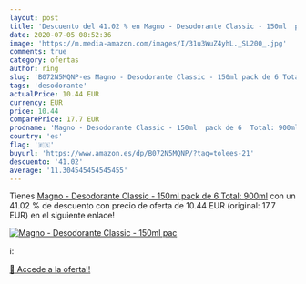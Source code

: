 ```yaml
---
layout: post
title: 'Descuento del 41.02 % en Magno - Desodorante Classic - 150ml  pac'
date: 2020-07-05 08:52:36
image: 'https://m.media-amazon.com/images/I/31u3WuZ4yhL._SL200_.jpg'
comments: true
category: ofertas
author: ring
slug: 'B072N5MQNP-es Magno - Desodorante Classic - 150ml pack de 6 Total: 900ml'
tags: 'desodorante'
actualPrice: 10.44 EUR
currency: EUR
price: 10.44
comparePrice: 17.7 EUR
prodname: 'Magno - Desodorante Classic - 150ml  pack de 6  Total: 900ml'
country: 'es'
flag: '🇪🇸'
buyurl: 'https://www.amazon.es/dp/B072N5MQNP/?tag=tolees-21'
descuento: '41.02'
average: '11.304545454545455'
---
```


Tienes [Magno - Desodorante Classic - 150ml  pack de 6  Total: 900ml](https://www.amazon.es/dp/B072N5MQNP/?tag=tolees-21) con un 41.02 % de descuento con precio de oferta de 10.44 EUR (original: 17.7 EUR) en el siguiente enlace!

[![Magno - Desodorante Classic - 150ml  pac](https://m.media-amazon.com/images/I/31u3WuZ4yhL._SL200_.jpg)](https://www.amazon.es/dp/B072N5MQNP/?tag=tolees-21)

ℹ️:


[🛒 Accede a la oferta!!](https://www.amazon.es/dp/B072N5MQNP/?tag=tolees-21)
